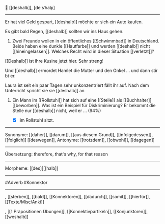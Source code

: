 🔄 [[deshalb]], [deːsˈhalp]

---
Er hat viel Geld gespart, [[deshalb]] möchte er sich ein Auto kaufen.  

Es gibt bald Regen, [[deshalb]] sollten wir ins Haus gehen.

1. Zwei Freunde wollen in ein öffentliches [[Schwimmbad]] in Deutschland. Beide haben eine dunkle [[Hautfarbe]] und werden [[deshalb]] nicht [[hineingelassen]]. Welches Recht wird in dieser Situation [[verletzt]]? 

[[Deshalb]] ist ihre Kusine jetzt hier. Sehr streng!  

Und [[deshalb]] ermordet Hamlet die Mutter und den Onkel … und dann stirbt er.

Laura ist seit ein paar Tagen sehr unkonzentriert fällt ihr auf. Nach dem Unterricht spricht sie sie [[deshalb]] an 

1. Ein Mann im [[Rollstuhl]] hat sich auf eine [[Stelle]] als [[Buchhalter]] [[beworben]]. Was ist ein Beispiel für Diskriminierung? Er bekommt die Stelle nur [[deshalb]] nicht, weil er … (94%)
	- [x] im Rollstuhl sitzt.


---
Synonyme: [[daher]], [[darum]], [[aus diesem Grund]], [[infolgedessen]], [[folglich]]
[[deswegen]],
Antonyme: [[trotzdem]], [[obwohl]], [[dagegen]]

---
Übersetzung: therefore, that's why, for that reason

---
Morpheme:
[[des]][[halb]]

---
#Adverb #Konnektor

---

, [[sterben]], [[bald]], [[Konnektoren]], [[dadurch]], [[somit]], [[hierfür]], [[Texte/Misc/Anki]]

, [[1 Präpositionen Übungen]], [[Konnektivpartikeln]], [[Konjunktoren]], [[weshalb]]
